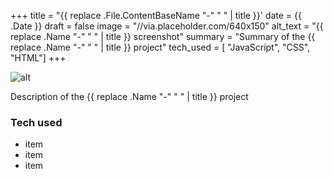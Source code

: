 +++
title = "{{ replace .File.ContentBaseName "-" " " | title }}'
date = {{ .Date }}
draft = false
image = "//via.placeholder.com/640x150"
alt_text = "{{ replace .Name "-" " " | title }} screenshot"
summary = "Summary of the {{ replace .Name "-" " " | title }} project"
tech_used = [ "JavaScript", "CSS", "HTML"]
+++

![alt](//via.placeholder.com/640x150)

Description of the {{ replace .Name "-" " " | title }} project

### Tech used

- item
- item
- item
